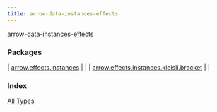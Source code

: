 ```yaml
---
title: arrow-data-instances-effects
---
```


[arrow-data-instances-effects](./index.html)

### Packages

| [arrow.effects.instances](arrow.effects.instances/index.html) |  |
| [arrow.effects.instances.kleisli.bracket](arrow.effects.instances.kleisli.bracket/index.html) |  |

### Index

[All Types](alltypes/index.html)